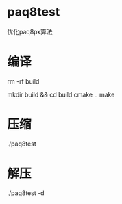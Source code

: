 # paq8test
优化paq8px算法

# 编译
rm -rf build

mkdir build && cd build
cmake ..
make 

# 压缩
./paq8test
# 解压
./paq8test -d


